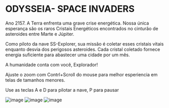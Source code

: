 ﻿# ODYSSEIA- SPACE INVADERS

Ano 2157. A Terra enfrenta uma grave crise energética. Nossa única esperança são os raros Cristais Energéticos encontrados no cinturão de asteroides entre Marte e Júpiter.

Como piloto da nave SS-Explorer, sua missão é coletar esses cristais vitais enquanto desvia dos perigosos asteroides. Cada cristal coletado fornece energia suficiente para abastecer uma cidade por um mês.

A humanidade conta com você, Explorador!

Ajuste o zoom com Contrl+Scroll do mouse para melhor esperiencia em telas de tamanhos menores.

Use as teclas A e D para pilotar a nave, P para pausar

 ![image](https://github.com/user-attachments/assets/c49706a7-6d0c-4787-8769-d73906a024a7)
![image](https://github.com/user-attachments/assets/dea17c2b-0d19-4be8-9cca-a467ccdfe643)
![image](https://github.com/user-attachments/assets/21057f2c-2366-4173-88e2-6c1441cdf4d6)

